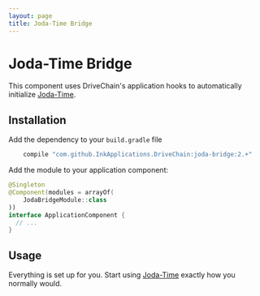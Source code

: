 ```yaml
---
layout: page
title: Joda-Time Bridge
---
```


Joda-Time Bridge
=============

This component uses DriveChain's application hooks to automatically initialize [Joda-Time].

Installation
------------

Add the dependency to your `build.gradle` file

```gradle
    compile "com.github.InkApplications.DriveChain:joda-bridge:2.+"
```
 
Add the module to your application component:

```kotlin
@Singleton
@Component(modules = arrayOf(
    JodaBridgeModule::class
))
interface ApplicationComponent {
  // ...
}
```

Usage
-----

Everything is set up for you. Start using [Joda-Time] exactly how you normally would.

[Joda-Time]: https://github.com/dlew/joda-time-android
